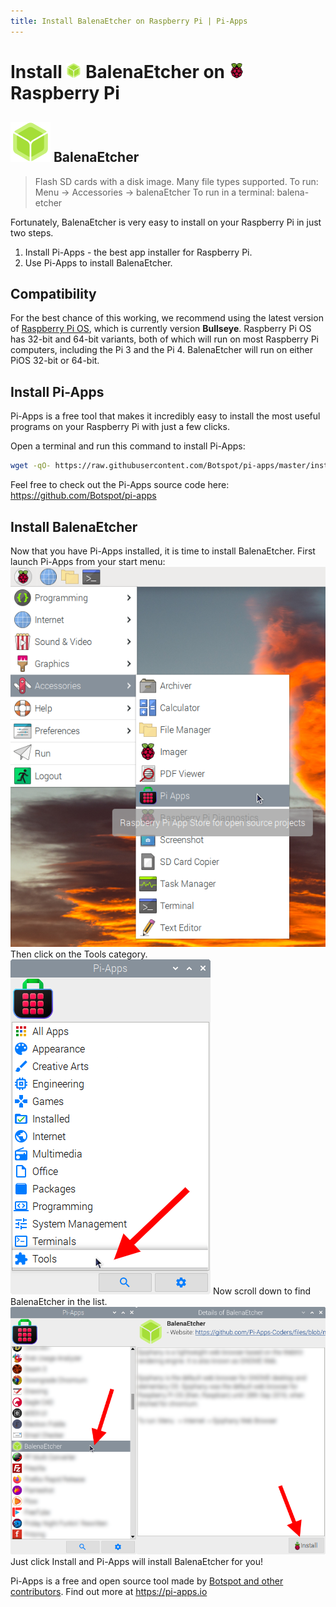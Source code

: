 ```yaml
---
title: Install BalenaEtcher on Raspberry Pi | Pi-Apps
---
```

<div class="simple-install-content content">

# Install <img src="/img/app-icons/BalenaEtcher/icon-64.png" height=24> BalenaEtcher on <img src=/img/other-icons/raspberrypi-icon.svg height=24> Raspberry Pi

## <img src="/img/app-icons/BalenaEtcher/icon-64.png"> BalenaEtcher
> Flash SD cards with a disk image. Many file types supported.
> To run: Menu -> Accessories -> balenaEtcher
> To run in a terminal: balena-etcher

Fortunately, BalenaEtcher is very easy to install on your Raspberry Pi in just two steps.
1. Install Pi-Apps - the best app installer for Raspberry Pi.
2. Use Pi-Apps to install BalenaEtcher.
</div>
<div class="simple-install-content content">

## Compatibility
For the best chance of this working, we recommend using the latest version of [Raspberry Pi OS](https://www.raspberrypi.com/software/), which is currently version **Bullseye**.
Raspberry Pi OS has 32-bit and 64-bit variants, both of which will run on most Raspberry Pi computers, including the Pi 3 and the Pi 4.
BalenaEtcher will run on either PiOS 32-bit or 64-bit.
</div>
<div class="simple-install-content content">

## Install Pi-Apps

Pi-Apps is a free tool that makes it incredibly easy to install the most useful programs on your Raspberry Pi with just a few clicks.

Open a terminal and run this command to install Pi-Apps:
```bash
wget -qO- https://raw.githubusercontent.com/Botspot/pi-apps/master/install | bash
```
Feel free to check out the Pi-Apps source code here: https://github.com/Botspot/pi-apps
</div>
<div class="simple-install-content content">

## Install BalenaEtcher

Now that you have Pi-Apps installed, it is time to install BalenaEtcher.
First launch Pi-Apps from your start menu:
<img src="/img/start-menu.png">
Then click on the Tools category.
<img src="/img/category-selections/Tools.png">
Now scroll down to find BalenaEtcher in the list.
<img src="/img/app-icons/BalenaEtcher/app-selection.png">
Just click Install and Pi-Apps will install BalenaEtcher for you!
</div>
<div class="simple-install-content content">

Pi-Apps is a free and open source tool made by [Botspot and other contributors](/about/#contributors). Find out more at https://pi-apps.io
</div>
